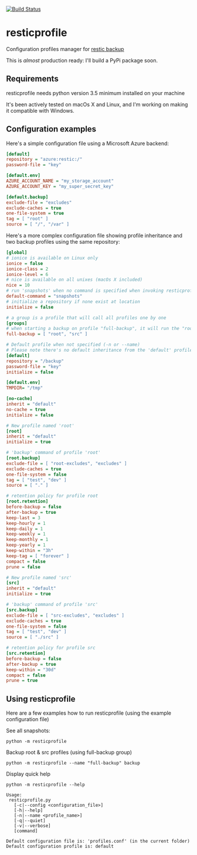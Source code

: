 [![Build Status](https://travis-ci.com/creativeprojects/resticprofile.svg?branch=master)](https://travis-ci.com/creativeprojects/resticprofile)

# resticprofile
Configuration profiles manager for [restic backup](https://restic.net/)

This is _almost_ production ready: I'll build a PyPi package soon.

## Requirements

resticprofile needs python version 3.5 minimum installed on your machine

It's been actively tested on macOs X and Linux, and I'm working on making it compatible with Windows.

## Configuration examples

Here's a simple configuration file using a Microsoft Azure backend:

```ini
[default]
repository = "azure:restic:/"
password-file = "key"

[default.env]
AZURE_ACCOUNT_NAME = "my_storage_account"
AZURE_ACCOUNT_KEY = "my_super_secret_key"

[default.backup]
exclude-file = "excludes"
exclude-caches = true
one-file-system = true
tag = [ "root" ]
source = [ "/", "/var" ]
```

Here's a more complex configuration file showing profile inheritance and two backup profiles using the same repository:

```ini
[global]
# ionice is available on Linux only
ionice = false
ionice-class = 2
ionice-level = 6
# nice is available on all unixes (macOs X included)
nice = 10
# run 'snapshots' when no command is specified when invoking resticprofile
default-command = "snapshots"
# initialize a repository if none exist at location
initialize = false

# a group is a profile that will call all profiles one by one
[groups]
# when starting a backup on profile "full-backup", it will run the "root" and "src" backup profiles
full-backup = [ "root", "src" ]

# Default profile when not specified (-n or --name)
# Please note there's no default inheritance from the 'default' profile (you can use the 'inherit' flag if needed)
[default]
repository = "/backup"
password-file = "key"
initialize = false

[default.env]
TMPDIR= "/tmp"

[no-cache]
inherit = "default"
no-cache = true
initialize = false

# New profile named 'root'
[root]
inherit = "default"
initialize = true

# 'backup' command of profile 'root'
[root.backup]
exclude-file = [ "root-excludes", "excludes" ]
exclude-caches = true
one-file-system = false
tag = [ "test", "dev" ]
source = [ "." ]

# retention policy for profile root
[root.retention]
before-backup = false
after-backup = true
keep-last = 3
keep-hourly = 1
keep-daily = 1
keep-weekly = 1
keep-monthly = 1
keep-yearly = 1
keep-within = "3h"
keep-tag = [ "forever" ]
compact = false
prune = false

# New profile named 'src'
[src]
inherit = "default"
initialize = true

# 'backup' command of profile 'src'
[src.backup]
exclude-file = [ "src-excludes", "excludes" ]
exclude-caches = true
one-file-system = false
tag = [ "test", "dev" ]
source = [ "./src" ]

# retention policy for profile src
[src.retention]
before-backup = false
after-backup = true
keep-within = "30d"
compact = false
prune = true

```

## Using resticprofile

Here are a few examples how to run resticprofile (using the example configuration file)

See all snapshots:

```
python -m resticprofile
```

Backup root & src profiles (using full-backup group)

```
python -m resticprofile --name "full-backup" backup
```

Display quick help

```
python -m resticprofile --help

Usage:
 resticprofile.py
   [-c|--config <configuration_file>]
   [-h|--help]
   [-n|--name <profile_name>]
   [-q|--quiet]
   [-v|--verbose]
   [command]

Default configuration file is: 'profiles.conf' (in the current folder)
Default configuration profile is: default

```
